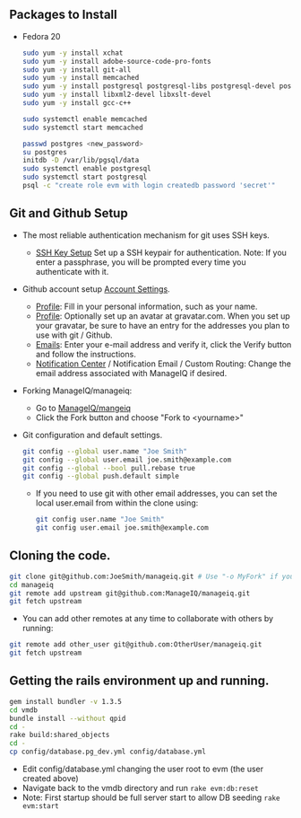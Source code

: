## Packages to Install
* Fedora 20
  ```sh
  sudo yum -y install xchat                                                         # For IRC
  sudo yum -y install adobe-source-code-pro-fonts                                   # Nicer fonts to work with
  sudo yum -y install git-all                                                       # Git and components
  sudo yum -y install memcached                                                     # Memcached for the session store
  sudo yum -y install postgresql postgresql-libs postgresql-devel postgresql-server # PostgreSQL Database server and to build 'pg' Gem
  sudo yum -y install libxml2-devel libxslt-devel                                   # For Nokogiri Gem
  sudo yum -y install gcc-c++                                                       # For event-machine Gem

  sudo systemctl enable memcached
  sudo systemctl start memcached

  passwd postgres <new_password>
  su postgres
  initdb -D /var/lib/pgsql/data
  sudo systemctl enable postgresql
  sudo systemctl start postgresql
  psql -c "create role evm with login createdb password 'secret'"
  ```

## Git and Github Setup
* The most reliable authentication mechanism for git uses SSH keys.
  * [SSH Key Setup](https://help.github.com/articles/generating-ssh-keys) Set up a SSH keypair for authentication.  Note: If you enter a passphrase, you will be prompted every time you authenticate with it.

* Github account setup [Account Settings](https://github.com/settings).
  * [Profile](https://github.com/settings/profile): Fill in your personal information, such as your name.
  * [Profile](https://github.com/settings/profile): Optionally set up an avatar at gravatar.com.  When you set up your gravatar, be sure to have an entry for the addresses you plan to use with git / Github.
  * [Emails](https://github.com/settings/emails): Enter your e-mail address and verify it, click the Verify button and follow the instructions.
  * [Notification Center](https://github.com/settings/notifications) / Notification Email / Custom Routing: Change the email address associated with ManageIQ if desired.
* Forking ManageIQ/manageiq:
  * Go to [ManageIQ/mangeiq](https://github.com/ManageIQ/manageiq)
  * Click the Fork button and choose "Fork to \<yourname\>"

* Git configuration and default settings.
  ```sh
  git config --global user.name "Joe Smith"
  git config --global user.email joe.smith@example.com
  git config --global --bool pull.rebase true
  git config --global push.default simple
  ```
  * If you need to use git with other email addresses, you can set the local user.email from within the clone using:
    ```sh
    git config user.name "Joe Smith"
    git config user.email joe.smith@example.com
    ```

## Cloning the code.
  ```sh
  git clone git@github.com:JoeSmith/manageiq.git # Use "-o MyFork" if you don't want the remote to be named origin
  cd manageiq
  git remote add upstream git@github.com:ManageIQ/manageiq.git
  git fetch upstream
  ```
  * You can add other remotes at any time to collaborate with others by running:
  ```sh
  git remote add other_user git@github.com:OtherUser/manageiq.git
  git fetch upstream
  ```


## Getting the rails environment up and running.
  ```sh
  gem install bundler -v 1.3.5
  cd vmdb
  bundle install --without qpid
  cd -
  rake build:shared_objects
  cd -
  cp config/database.pg_dev.yml config/database.yml
  ```
  * Edit config/database.yml changing the user root to evm (the user created above)
  * Navigate back to the vmdb directory and run ```rake evm:db:reset```
  * Note: First startup should be full server start to allow DB seeding ```rake evm:start```
